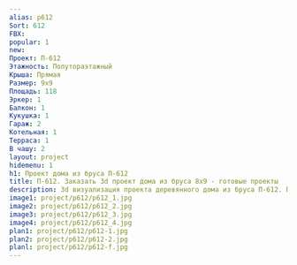 ```yaml
---
alias: p612
Sort: 612
FBX: 
popular: 1
new: 
Проект: П-612
Этажность: Полутораэтажный
Крыша: Прямая
Размер: 9х9
Площадь: 118
Эркер: 1
Балкон: 1
Кукушка: 1
Гараж: 2
Котельная: 1
Терраса: 1
В чашу: 2
layout: project
hidemenu: 1
h1: Проект дома из бруса П-612
title: П-612. Заказать 3d проект дома из бруса 8х9 - готовые проекты
description: 3d визуализация проекта деревянного дома из бруса П-612. Площадь 118 м2, размер 8х9. Вы можете внести любые изменения в проект.
image1: project/p612/p612_1.jpg
image2: project/p612/p612_2.jpg
image3: project/p612/p612_3.jpg
image4: project/p612/p612_4.jpg
plan1: project/p612/p612-1.jpg
plan2: project/p612/p612-2.jpg
planl: project/p612/p612-f.jpg
---
```

